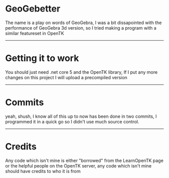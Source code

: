 # GeoGebetter
The name is a play on words of GeoGebra, I was a bit dissapointed with the performance of GeoGebra 3d version, so I tried making a program with a similar featureset in OpenTK


---
# Getting it to work
You should just need .net core 5 and the OpenTK library, If I put any more changes on this project I will upload a precompiled version


---
# Commits
yeah, shush, I know all of this up to now has been done in two commits, I programmed it in a quick go so I didn't use much source control.

---
# Credits

Any code which isn't mine is either "borrowed" from the LearnOpenTK page or the helpful people on the OpenTK server, any code which isn't mine should have credits to who it is from

